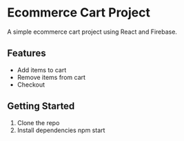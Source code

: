 # Ecommerce Cart Project

A simple ecommerce cart project using React and Firebase.

## Features

* Add items to cart
* Remove items from cart
* Checkout

## Getting Started

1. Clone the repo
2. Install dependencies
npm start
